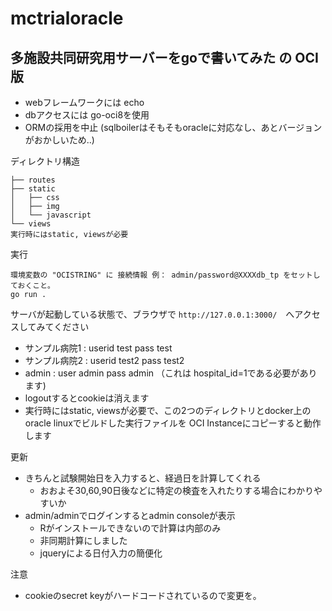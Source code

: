 # mctrialoracle

## 多施設共同研究用サーバーをgoで書いてみた の OCI 版

- webフレームワークには echo
- dbアクセスには go-oci8を使用
- ORMの採用を中止 (sqlboilerはそもそもoracleに対応なし、あとバージョンがおかしいため..)

ディレクトリ構造
```
├── routes
├── static
│   ├── css
│   ├── img
│   └── javascript
└── views
実行時にはstatic, viewsが必要
```

実行
```
環境変数の "OCISTRING" に 接続情報 例： admin/password@XXXXdb_tp をセットしておくこと。
go run .
```

サーバが起動している状態で、ブラウザで `http://127.0.0.1:3000/`　へアクセスしてみてください
- サンプル病院1 : userid test pass test
- サンプル病院2 : userid test2 pass test2
- admin : user admin pass admin  （これは hospital_id=1である必要があります)
- logoutするとcookieは消えます
- 実行時にはstatic, viewsが必要で、この2つのディレクトリとdocker上のoracle linuxでビルドした実行ファイルを OCI Instanceにコピーすると動作します

更新
- きちんと試験開始日を入力すると、経過日を計算してくれる
  - おおよそ30,60,90日後などに特定の検査を入れたりする場合にわかりやすいか
- admin/adminでログインするとadmin consoleが表示
  - Rがインストールできないので計算は内部のみ
  - 非同期計算にしました
  - jqueryによる日付入力の簡便化
  
注意
- cookieのsecret keyがハードコードされているので変更を。

